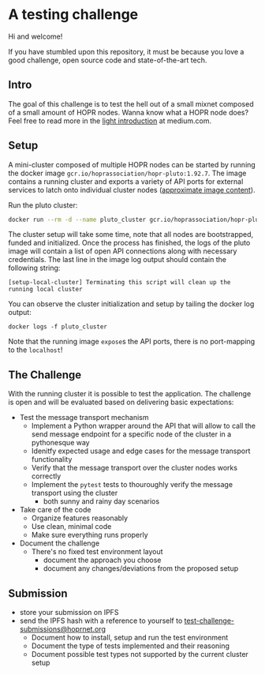# A testing challenge

Hi and welcome!

If you have stumbled upon this repository, it must be because you love a good challenge, open source code and state-of-the-art tech.

## Intro

The goal of this challenge is to test the hell out of a small mixnet composed of a small amount of HOPR nodes. Wanna know what a HOPR node does? Feel free to read more in the [light introduction](https://medium.com/hoprnet/hopr-basics-episode-1-what-is-hopr-7d8cc4daf014) at medium.com.

## Setup

A mini-cluster composed of multiple HOPR nodes can be started by running the docker image `gcr.io/hoprassociation/hopr-pluto:1.92.7`. The image contains a running cluster and exports a variety of API ports for external services to latch onto individual cluster nodes ([approximate image content](https://github.com/hoprnet/hoprnet/blob/master/scripts/pluto/Dockerfile)).

Run the pluto cluster:
```bash
docker run --rm -d --name pluto_cluster gcr.io/hoprassociation/hopr-pluto:1.92.7
```

The cluster setup will take some time, note that all nodes are bootstrapped, funded and initialized. Once the process has finished, the logs of the pluto image will contain a list of open API connections along with necessary credentials. The last line in the image log output should contain the following string:

```shell
[setup-local-cluster] Terminating this script will clean up the running local cluster
```

You can observe the cluster initialization and setup by tailing the docker log output:

```shell
docker logs -f pluto_cluster
```

Note that the running image `expose`s the API ports, there is no port-mapping to the `localhost`!

## The Challenge

With the running cluster it is possible to test the application. The challenge is open and will be evaluated based on delivering basic expectations:

* Test the message transport mechanism
  * Implement a Python wrapper around the API that will allow to call the send message endpoint for a specific node of the cluster in a pythonesque way
  * Idenitfy expected usage and edge cases for the message transport functionality
  * Verify that the message transport over the cluster nodes works correctly
  * Implement the `pytest` tests to thouroughly verify the message transport using the cluster
    * both sunny and rainy day scenarios
* Take care of the code
  * Organize features reasonably
  * Use clean, minimal code
  * Make sure everything runs properly
* Document the challenge
  * There's no fixed test environment layout
    * document the approach you choose
    * document any changes/deviations from the proposed setup
    
## Submission

* store your submission on IPFS
* send the IPFS hash with a reference to yourself to test-challenge-submissions@hoprnet.org
  * Document how to install, setup and run the test environment
  * Document the type of tests implemented and their reasoning
  * Document possible test types not supported by the current cluster setup
